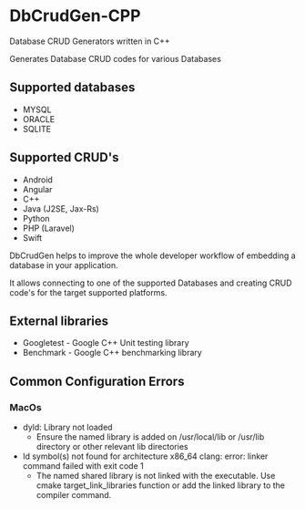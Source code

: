 # DbCrudGen-CPP

Database CRUD Generators written in C++

Generates Database CRUD codes for various Databases

## Supported databases
 - MYSQL
 - ORACLE
 - SQLITE
  
## Supported CRUD's
 - Android
 - Angular
 - C++
 - Java (J2SE, Jax-Rs)
 - Python
 - PHP (Laravel)
 - Swift
  
DbCrudGen helps to improve the whole developer workflow of embedding a database in your application.
  
It allows connecting to one of the supported Databases and creating CRUD code's for the target supported platforms.

## External libraries
- Googletest - Google C++ Unit testing library
- Benchmark - Google C++ benchmarking library


## Common Configuration Errors
### MacOs
- dyld: Library not loaded
  - Ensure the named library is added on /usr/local/lib or /usr/lib directory or other relevant lib directories
- ld symbol(s) not found for architecture x86_64 clang: error: linker command failed with exit code 1
  - The named shared library is not linked with the executable. Use cmake target_link_libraries function or add the linked library to the compiler command.
    
